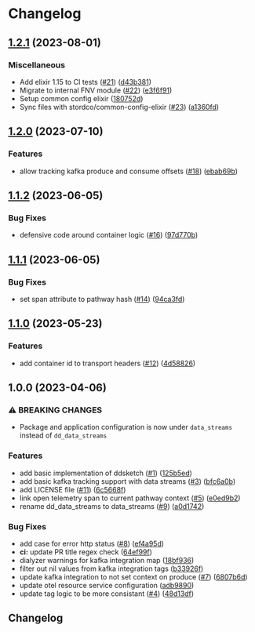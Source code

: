 # Changelog

## [1.2.1](https://github.com/stordco/data-streams-ex/compare/v1.2.0...v1.2.1) (2023-08-01)


### Miscellaneous

* Add elixir 1.15 to CI tests ([#21](https://github.com/stordco/data-streams-ex/issues/21)) ([d43b381](https://github.com/stordco/data-streams-ex/commit/d43b3817e7154bfb1e7f23f913343afc2d44f76c))
* Migrate to internal FNV module ([#22](https://github.com/stordco/data-streams-ex/issues/22)) ([e3f6f91](https://github.com/stordco/data-streams-ex/commit/e3f6f9117b1d64d7db4288b79bba36fbbecaa80d))
* Setup common config elixir ([180752d](https://github.com/stordco/data-streams-ex/commit/180752d5056e8bfff254809b78a33f3c24ef5d0e))
* Sync files with stordco/common-config-elixir ([#23](https://github.com/stordco/data-streams-ex/issues/23)) ([a1360fd](https://github.com/stordco/data-streams-ex/commit/a1360fdcd28fbb1f908210b386f706f4adfde438))

## [1.2.0](https://github.com/stordco/data-streams-ex/compare/v1.1.2...v1.2.0) (2023-07-10)


### Features

* allow tracking kafka produce and consume offsets ([#18](https://github.com/stordco/data-streams-ex/issues/18)) ([ebab69b](https://github.com/stordco/data-streams-ex/commit/ebab69bb896eddb23913a49098ebc3460e4ae72c))

## [1.1.2](https://github.com/stordco/data-streams-ex/compare/v1.1.1...v1.1.2) (2023-06-05)


### Bug Fixes

* defensive code around container logic ([#16](https://github.com/stordco/data-streams-ex/issues/16)) ([97d770b](https://github.com/stordco/data-streams-ex/commit/97d770b0db652f6a202bdafb812321ea55799592))

## [1.1.1](https://github.com/stordco/data-streams-ex/compare/v1.1.0...v1.1.1) (2023-06-05)


### Bug Fixes

* set span attribute to pathway hash ([#14](https://github.com/stordco/data-streams-ex/issues/14)) ([94ca3fd](https://github.com/stordco/data-streams-ex/commit/94ca3fd02f7afa4434664463bc8b257020f48243))

## [1.1.0](https://github.com/stordco/data-streams-ex/compare/v1.0.0...v1.1.0) (2023-05-23)


### Features

* add container id to transport headers ([#12](https://github.com/stordco/data-streams-ex/issues/12)) ([4d58826](https://github.com/stordco/data-streams-ex/commit/4d588260c559babbbd8635ca9b8d8261d4541d61))

## 1.0.0 (2023-04-06)


### ⚠ BREAKING CHANGES

* Package and application configuration is now under `data_streams` instead of `dd_data_streams`

### Features

* add basic implementation of ddsketch ([#1](https://github.com/stordco/data-streams-ex/issues/1)) ([125b5ed](https://github.com/stordco/data-streams-ex/commit/125b5ed57fb3b407406339d050121ff052aabf4a))
* add basic kafka tracking support with data streams ([#3](https://github.com/stordco/data-streams-ex/issues/3)) ([bfc6a0b](https://github.com/stordco/data-streams-ex/commit/bfc6a0b88879c8469760a521e5e0408d617e6918))
* add LICENSE file ([#11](https://github.com/stordco/data-streams-ex/issues/11)) ([6c5668f](https://github.com/stordco/data-streams-ex/commit/6c5668f612e89204a05e03f998a655324b2b6d8d))
* link open telemetry span to current pathway context ([#5](https://github.com/stordco/data-streams-ex/issues/5)) ([e0ed9b2](https://github.com/stordco/data-streams-ex/commit/e0ed9b22b920c12e11684fc5eef9e619eb05a1aa))
* rename dd_data_streams to data_streams ([#9](https://github.com/stordco/data-streams-ex/issues/9)) ([a0d1742](https://github.com/stordco/data-streams-ex/commit/a0d1742f9a51e45608fde92918a4c1b6c777cf9d))


### Bug Fixes

* add case for error http status ([#8](https://github.com/stordco/data-streams-ex/issues/8)) ([ef4a95d](https://github.com/stordco/data-streams-ex/commit/ef4a95dea09a644c9d90079a96d2f2683b8c6aa5))
* **ci:** update PR title regex check ([64ef99f](https://github.com/stordco/data-streams-ex/commit/64ef99fa5e8c4674debb43242307019600cc3060))
* dialyzer warnings for kafka integration map ([18bf936](https://github.com/stordco/data-streams-ex/commit/18bf936c1249360042a4d3e1434bf0a94236ed0b))
* filter out nil values from kafka integration tags ([b33926f](https://github.com/stordco/data-streams-ex/commit/b33926f584869165c0340fe06bf088813c80fda7))
* update kafka integration to not set context on produce ([#7](https://github.com/stordco/data-streams-ex/issues/7)) ([6807b6d](https://github.com/stordco/data-streams-ex/commit/6807b6dcd1f0504179e24ad78062c4484b4fe2c3))
* update otel resource service configuration ([adb9890](https://github.com/stordco/data-streams-ex/commit/adb9890f19dd49b2d3b1a4da6e00bf6d5f6823da))
* update tag logic to be more consistant ([#4](https://github.com/stordco/data-streams-ex/issues/4)) ([48d13df](https://github.com/stordco/data-streams-ex/commit/48d13dfa5634f24a83eba2e3b0a9a09adbced4a4))

## Changelog
